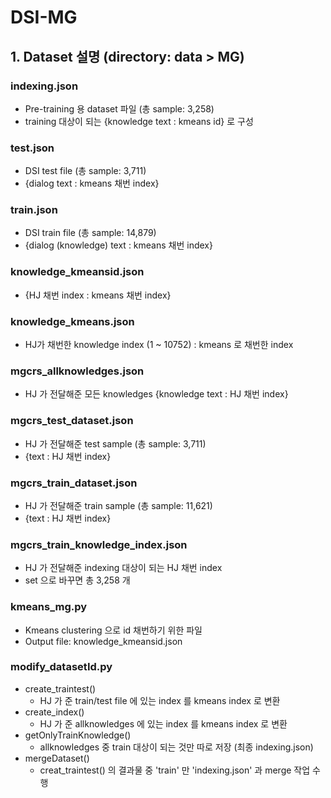 # DSI-MG

## 1. Dataset 설명 (directory: data > MG)
### indexing.json
* Pre-training 용 dataset 파일 (총 sample: 3,258)
* training 대상이 되는 {knowledge text : kmeans id} 로 구성
  
### test.json
* DSI test file (총 sample: 3,711)
* {dialog text : kmeans 채번 index}

### train.json
* DSI train file (총 sample: 14,879)
* {dialog (knowledge) text : kmeans 채번 index}

### knowledge_kmeansid.json
* {HJ 채번 index : kmeans 채번 index}

### knowledge_kmeans.json
* HJ가 채번한 knowledge index (1 ~ 10752) : kmeans 로 채번한 index

### mgcrs_allknowledges.json
* HJ 가 전달해준 모든 knowledges {knowledge text : HJ 채번 index}

### mgcrs_test_dataset.json
* HJ 가 전달해준 test sample (총 sample: 3,711)
* {text : HJ 채번 index}

### mgcrs_train_dataset.json
* HJ 가 전달해준 train sample (총 sample: 11,621)
* {text : HJ 채번 index}

### mgcrs_train_knowledge_index.json
* HJ 가 전달해준 indexing 대상이 되는 HJ 채번 index
* set 으로 바꾸면 총 3,258 개

### kmeans_mg.py
* Kmeans clustering 으로 id 채번하기 위한 파일
* Output file: knowledge_kmeansid.json

### modify_datasetId.py
* create_traintest()
  * HJ 가 준 train/test file 에 있는 index 를 kmeans index 로 변환
* create_index()
  * HJ 가 준 allknowledges 에 있는 index 를 kmeans index 로 변환
* getOnlyTrainKnowledge()
  * allknowledges 중 train 대상이 되는 것만 따로 저장 (최종 indexing.json)
* mergeDataset()
  * creat_traintest() 의 결과물 중 'train' 만 'indexing.json' 과 merge 작업 수행   
